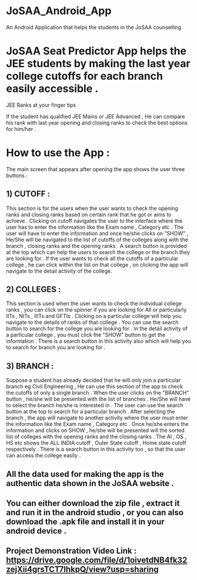 # JoSAA_Android_App
An Android Application that helps the students in the JoSAA counselling 

# JoSAA Seat Predictor App helps the JEE students by making the last year college cutoffs for each branch easily accessible .
JEE Ranks at your finger tips 

If the student has qualified JEE Mains or JEE Advanced , He can compare his rank with last year opening and closing ranks to check the best options for him/her .


# How to use the App :
The main screen that appears after opening the app shows the user three buttons :
## 1) CUTOFF : 
This section is for the users when the user wants to check the opening ranks and closing ranks based on certain rank that he got or aims to achieve . Clicking on cutoff navigates the user to the interface where the user has to enter the information like the Exam name , Category etc . The user will have to enter the information and once he/she clicks on "SHOW" , He/She will be navigated to the list of cutoffs of the colleges along with the branch , closing ranks and the opening ranks . A search button is provided at the top which can help the users to search the college or the branch they are looking for . If the user wants to check all the cutoffs of a particular college , he can click within the list on that college , on clicking the app will navigate to the detail activity of the college.



## 2) COLLEGES :
This section is used when the user wants to check the individual college ranks , you can click on the spinner if you are looking for All or particularly IITs , NITs , IIITs 
and GFTIs . Clicking on a particular college will help you navigate to the details of ranks of that college . You can use the search button to search for the college you are looking for . In the detail activity of a particular college , you must click the "SHOW" button to get the information . There is a search button in this activity also which will help you to search for branch you are looking for .

## 3) BRANCH :
Suppose a student has already decided that he will only join a particular branch eg Civil Engineering , He can use this section of the app to check the cutoffs of only a single branch . When the user clicks on the "BRANCH" button , he/she will be presented with the list of branches . He/She will have to select the branch he/she is interested in . The user can use the search button at the top to search for a particular branch . After selecting the branch , the app will navigate to another activity where the user must enter the information like the Exam name , Category etc . Once he/she enters the information and clicks on SHOW , he/she will be presented will the sorted list of colleges with the opening ranks and the closing ranks . The AI , OS , HS etc shows the ALL INDIA cutoff , Outer State cutoff , Home state cutoff respectively . There is a search button in this activity too , so that the user can access the college easily .

## All the data used for making the app is the authentic data shown in the JoSAA website .

## You can either download the zip file , extract it and run it in the android studio , or you can also download the .apk file and install it in your android device .

## Project Demonstration Video Link : https://drive.google.com/file/d/1oivetdNB4fk32zejXii4grsTCT7IhkpQ/view?usp=sharing



